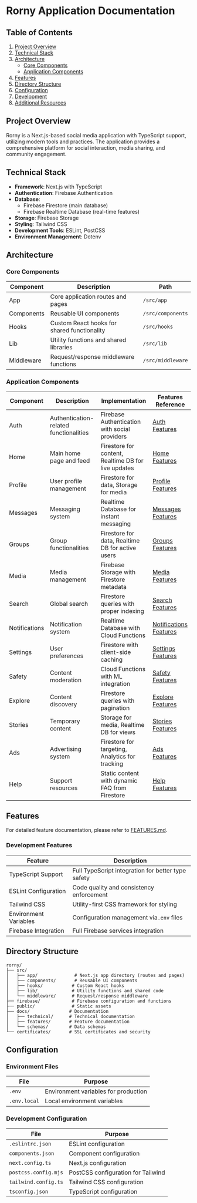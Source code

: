 # Rorny Application Documentation

## Table of Contents

1. [Project Overview](#project-overview)
2. [Technical Stack](#technical-stack)
3. [Architecture](#architecture)
   - [Core Components](#core-components)
   - [Application Components](#application-components)
4. [Features](#features)
5. [Directory Structure](#directory-structure)
6. [Configuration](#configuration)
7. [Development](#development)
8. [Additional Resources](#additional-resources)

## Project Overview

Rorny is a Next.js-based social media application with TypeScript support, utilizing modern tools and practices. The application provides a comprehensive platform for social interaction, media sharing, and community engagement.

## Technical Stack

- **Framework**: Next.js with TypeScript
- **Authentication**: Firebase Authentication
- **Database**:
  - Firebase Firestore (main database)
  - Firebase Realtime Database (real-time features)
- **Storage**: Firebase Storage
- **Styling**: Tailwind CSS
- **Development Tools**: ESLint, PostCSS
- **Environment Management**: Dotenv

## Architecture

### Core Components


| Component  | Description                                 | Path              |
| ------------ | --------------------------------------------- | ------------------- |
| App        | Core application routes and pages           | `/src/app`        |
| Components | Reusable UI components                      | `/src/components` |
| Hooks      | Custom React hooks for shared functionality | `/src/hooks`      |
| Lib        | Utility functions and shared libraries      | `/src/lib`        |
| Middleware | Request/response middleware functions       | `/src/middleware` |

### Application Components


| Component     | Description                            | Implementation                                      | Features Reference                                                      |
| --------------- | ---------------------------------------- | ----------------------------------------------------- | ------------------------------------------------------------------------- |
| Auth          | Authentication-related functionalities | Firebase Authentication with social providers       | [Auth Features](./features/FEATURES.md#authentication-features)         |
| Home          | Main home page and feed                | Firestore for content, Realtime DB for live updates | [Home Features](./features/FEATURES.md#home-features)                   |
| Profile       | User profile management                | Firestore for data, Storage for media               | [Profile Features](./features/FEATURES.md#profile-features)             |
| Messages      | Messaging system                       | Realtime Database for instant messaging             | [Messages Features](./features/FEATURES.md#messages-features)           |
| Groups        | Group functionalities                  | Firestore for data, Realtime DB for active users    | [Groups Features](./features/FEATURES.md#groups-features)               |
| Media         | Media management                       | Firebase Storage with Firestore metadata            | [Media Features](./features/FEATURES.md#media-features)                 |
| Search        | Global search                          | Firestore queries with proper indexing              | [Search Features](./features/FEATURES.md#search-features)               |
| Notifications | Notification system                    | Realtime Database with Cloud Functions              | [Notifications Features](./features/FEATURES.md#notifications-features) |
| Settings      | User preferences                       | Firestore with client-side caching                  | [Settings Features](./features/FEATURES.md#settings-features)           |
| Safety        | Content moderation                     | Cloud Functions with ML integration                 | [Safety Features](./features/FEATURES.md#safety-features)               |
| Explore       | Content discovery                      | Firestore queries with pagination                   | [Explore Features](./features/FEATURES.md#explore-features)             |
| Stories       | Temporary content                      | Storage for media, Realtime DB for views            | [Stories Features](./features/FEATURES.md#stories-features)             |
| Ads           | Advertising system                     | Firestore for targeting, Analytics for tracking     | [Ads Features](./features/FEATURES.md#ads-features)                     |
| Help          | Support resources                      | Static content with dynamic FAQ from Firestore      | [Help Features](./features/FEATURES.md#help-features)                   |

## Features

For detailed feature documentation, please refer to [FEATURES.md](./features/FEATURES.md).

### Development Features


| Feature               | Description                                        |
| ----------------------- | ---------------------------------------------------- |
| TypeScript Support    | Full TypeScript integration for better type safety |
| ESLint Configuration  | Code quality and consistency enforcement           |
| Tailwind CSS          | Utility-first CSS framework for styling            |
| Environment Variables | Configuration management via`.env` files           |
| Firebase Integration  | Full Firebase services integration                 |

## Directory Structure

```
rorny/
├── src/
│   ├── app/              # Next.js app directory (routes and pages)
│   ├── components/       # Reusable UI components
│   ├── hooks/           # Custom React hooks
│   ├── lib/             # Utility functions and shared code
│   └── middleware/      # Request/response middleware
├── firebase/            # Firebase configuration and functions
├── public/              # Static assets
├── docs/               # Documentation
│   ├── technical/      # Technical documentation
│   ├── features/       # Feature documentation
│   └── schemas/        # Data schemas
└── certificates/       # SSL certificates and security
```

## Configuration

### Environment Files


| File         | Purpose                              |
| -------------- | -------------------------------------- |
| `.env`       | Environment variables for production |
| `.env.local` | Local environment variables          |

### Development Configuration


| File                 | Purpose                            |
| ---------------------- | ------------------------------------ |
| `.eslintrc.json`     | ESLint configuration               |
| `components.json`    | Component configuration            |
| `next.config.ts`     | Next.js configuration              |
| `postcss.config.mjs` | PostCSS configuration for Tailwind |
| `tailwind.config.ts` | Tailwind CSS configuration         |
| `tsconfig.json`      | TypeScript configuration           |
